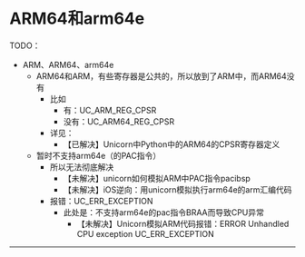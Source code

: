 # ARM64和arm64e

TODO：

* ARM、ARM64、arm64e
  * ARM64和ARM，有些寄存器是公共的，所以放到了ARM中，而ARM64没有
    * 比如
      * 有：UC_ARM_REG_CPSR
      * 没有：UC_ARM64_REG_CPSR
    * 详见：
      * 【已解决】Unicorn中Python中的ARM64的CPSR寄存器定义
  * 暂时不支持arm64e（的PAC指令）
    * 所以无法彻底解决
      * 【未解决】unicorn如何模拟ARM中PAC指令pacibsp
      * 【未解决】iOS逆向：用unicorn模拟执行arm64e的arm汇编代码
    * 报错：UC_ERR_EXCEPTION
      * 此处是：不支持arm64e的pac指令BRAA而导致CPU异常
        * 【未解决】Unicorn模拟ARM代码报错：ERROR Unhandled CPU exception UC_ERR_EXCEPTION

---
